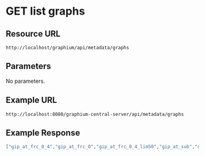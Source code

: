 # GET list graphs

## Resource URL

`http://localhost/graphium/api/metadata/graphs`

## Parameters

No parameters.

## Example URL

`http://localhost:8080/graphium-central-server/api/metadata/graphs`

## Example Response

```json
["gip_at_frc_0_4","gip_at_frc_0","gip_at_frc_0_4_lim50","gip_at_sub","gip_at_frc_0_4_test","gip_sbg","gip_at_frc_0_trimmed","gip_at_frc_0_trimmed_pxc","osm_at"]
```

